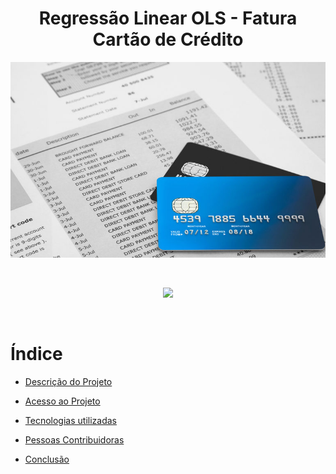 <h1 align="center"> Regressão Linear OLS - Fatura Cartão de Crédito </h1>

<p align="center">
  <img src="figuras/fatura.jpg" />
</p>
<br>
<p align="center">
<img loading="lazy" src="http://img.shields.io/static/v1?label=STATUS&message=EM%20DESENVOLVIMENTO&color=GREEN&style=for-the-badge"/>
</p>
<br>

# Índice 

* [Descrição do Projeto](#descrição-do-projeto)

* [Acesso ao Projeto](#acesso-ao-projeto)
  
* [Tecnologias utilizadas](#tecnologias-utilizadas)
  
* [Pessoas Contribuidoras](#pessoas-contribuidoras)

* [Conclusão](#conclusão)
